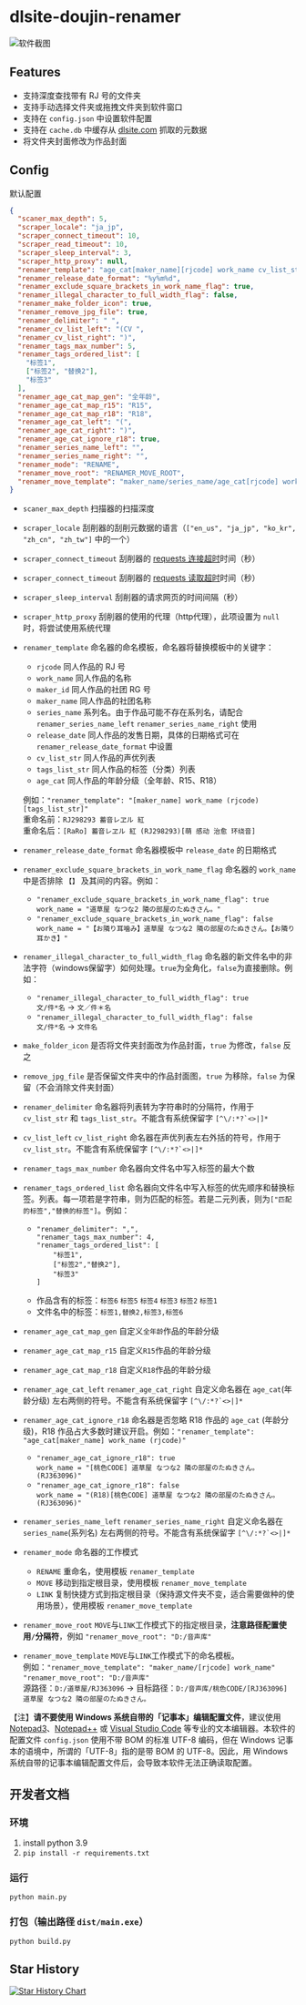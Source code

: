 # dlsite-doujin-renamer
![软件截图](screenshot.png)

## Features
- 支持深度查找带有 RJ 号的文件夹
- 支持手动选择文件夹或拖拽文件夹到软件窗口
- 支持在 `config.json` 中设置软件配置
- 支持在 `cache.db` 中缓存从 [dlsite.com](https://www.dlsite.com/maniax/) 抓取的元数据
- 将文件夹封面修改为作品封面

## Config
默认配置
```json
{
  "scaner_max_depth": 5,
  "scraper_locale": "ja_jp",
  "scraper_connect_timeout": 10,
  "scraper_read_timeout": 10,
  "scraper_sleep_interval": 3,
  "scraper_http_proxy": null,
  "renamer_template": "age_cat[maker_name][rjcode] work_name cv_list_str",
  "renamer_release_date_format": "%y%m%d",
  "renamer_exclude_square_brackets_in_work_name_flag": true,
  "renamer_illegal_character_to_full_width_flag": false,
  "renamer_make_folder_icon": true,
  "renamer_remove_jpg_file": true,
  "renamer_delimiter": " ",
  "renamer_cv_list_left": "(CV ",
  "renamer_cv_list_right": ")",
  "renamer_tags_max_number": 5,
  "renamer_tags_ordered_list": [
    "标签1",
    ["标签2", "替换2"],
    "标签3"
  ],
  "renamer_age_cat_map_gen": "全年龄",
  "renamer_age_cat_map_r15": "R15",
  "renamer_age_cat_map_r18": "R18",
  "renamer_age_cat_left": "(",
  "renamer_age_cat_right": ")",
  "renamer_age_cat_ignore_r18": true,
  "renamer_series_name_left": "",
  "renamer_series_name_right": "",
  "renamer_mode": "RENAME",
  "renamer_move_root": "RENAMER_MOVE_ROOT",
  "renamer_move_template": "maker_name/series_name/age_cat[rjcode] work_name cv_list_str"
}
```
- `scaner_max_depth` 扫描器的扫描深度
- `scraper_locale` 刮削器的刮削元数据的语言（`["en_us", "ja_jp", "ko_kr", "zh_cn", "zh_tw"]` 中的一个）
- `scraper_connect_timeout` 刮削器的 [requests 连接超时](https://docs.python-requests.org/zh_CN/latest/user/advanced.html#timeout)时间（秒）
- `scraper_connect_timeout` 刮削器的 [requests 读取超时](https://docs.python-requests.org/zh_CN/latest/user/advanced.html#timeout)时间（秒）
- `scraper_sleep_interval` 刮削器的请求网页的时间间隔（秒）
- `scraper_http_proxy` 刮削器的使用的代理（http代理），此项设置为 `null` 时，将尝试使用系统代理
- `renamer_template` 命名器的命名模板，命名器将替换模板中的关键字：
  - `rjcode` 同人作品的 RJ 号
  - `work_name` 同人作品的名称
  - `maker_id` 同人作品的社团 RG 号
  - `maker_name` 同人作品的社团名称
  - `series_name` 系列名。由于作品可能不存在系列名，请配合 `renamer_series_name_left` `renamer_series_name_right` 使用
  - `release_date` 同人作品的发售日期，具体的日期格式可在 `renamer_release_date_format` 中设置
  - `cv_list_str` 同人作品的声优列表
  - `tags_list_str` 同人作品的标签（分类）列表
  - `age_cat` 同人作品的年龄分级（全年龄、R15、R18）

  例如：`"renamer_template": "[maker_name] work_name (rjcode)[tags_list_str]"`<br/>
  重命名前：`RJ298293 蓄音レヱル 紅`<br/>
  重命名后：`[RaRo] 蓄音レヱル 紅 (RJ298293)[萌 感动 治愈 环绕音]`
- `renamer_release_date_format` 命名器模板中 `release_date` 的日期格式
- `renamer_exclude_square_brackets_in_work_name_flag` 命名器的 `work_name` 中是否排除 `【】` 及其间的内容。例如：
  - `"renamer_exclude_square_brackets_in_work_name_flag": true`<br/>
    `work_name = "道草屋 なつな2 隣の部屋のたぬきさん。"`
  - `"renamer_exclude_square_brackets_in_work_name_flag": false`<br/>
    `work_name = "【お隣り耳噛み】道草屋 なつな2 隣の部屋のたぬきさん。【お隣り耳かき】"`
- `renamer_illegal_character_to_full_width_flag` 命名器的新文件名中的非法字符（windows保留字）如何处理。`true`为全角化，`false`为直接删除。例如：
  - `"renamer_illegal_character_to_full_width_flag": true`<br/>
    `文/件*名` → `文／件＊名`
  - `"renamer_illegal_character_to_full_width_flag": false`<br/>
    `文/件*名` → `文件名`
- `make_folder_icon` 是否将文件夹封面改为作品封面，`true` 为修改，`false` 反之
- `remove_jpg_file` 是否保留文件夹中的作品封面图，`true` 为移除，`false` 为保留（不会消除文件夹封面）
- `renamer_delimiter` 命名器将列表转为字符串时的分隔符，作用于 `cv_list_str` 和 `tags_list_str`。不能含有系统保留字 ```[^\/:*?`<>|]*```
- `cv_list_left` `cv_list_right` 命名器在声优列表左右外括的符号，作用于 `cv_list_str`。不能含有系统保留字 ```[^\/:*?`<>|]*```
- `renamer_tags_max_number` 命名器向文件名中写入标签的最大个数
- `renamer_tags_ordered_list` 命名器向文件名中写入标签的优先顺序和替换标签。列表。每一项若是字符串，则为匹配的标签。若是二元列表，则为`["匹配的标签","替换的标签"]`。例如：
  - ```
    "renamer_delimiter": ",",
    "renamer_tags_max_number": 4,
    "renamer_tags_ordered_list": [
        "标签1",
        ["标签2","替换2"],
        "标签3"
    ]
    ```
  - 作品含有的标签：`标签6` `标签5` `标签4` `标签3` `标签2` `标签1`
  - 文件名中的标签：`标签1,替换2,标签3,标签6`
- `renamer_age_cat_map_gen` 自定义`全年龄`作品的年龄分级
- `renamer_age_cat_map_r15` 自定义`R15`作品的年龄分级
- `renamer_age_cat_map_r18` 自定义`R18`作品的年龄分级
- `renamer_age_cat_left` `renamer_age_cat_right` 自定义命名器在 `age_cat`(年龄分级) 左右两侧的符号。不能含有系统保留字 ```[^\/:*?`<>|]*```
- ``renamer_age_cat_ignore_r18`` 命名器是否忽略 R18 作品的 `age_cat` (年龄分级)，R18 作品占大多数时建议开启。例如：`"renamer_template": "age_cat[maker_name] work_name (rjcode)"`
  - `"renamer_age_cat_ignore_r18": true`<br/>
      `work_name = "[桃色CODE] 道草屋 なつな2 隣の部屋のたぬきさん。 (RJ363096)"`
  - `"renamer_age_cat_ignore_r18": false`<br/>
      `work_name = "(R18)[桃色CODE] 道草屋 なつな2 隣の部屋のたぬきさん。 (RJ363096)"`
- `renamer_series_name_left` `renamer_series_name_right` 自定义命名器在 `series_name`(系列名) 左右两侧的符号。不能含有系统保留字 ```[^\/:*?`<>|]*```
- `renamer_mode` 命名器的工作模式
  - `RENAME` 重命名，使用模板 `renamer_template`
  - `MOVE` 移动到指定根目录，使用模板 `renamer_move_template`
  - `LINK` 复制快捷方式到指定根目录（保持源文件夹不变，适合需要做种的使用场景），使用模板 `renamer_move_template`
- `renamer_move_root` `MOVE`与`LINK`工作模式下的指定根目录，**注意路径配置使用`/`分隔符**，例如 `"renamer_move_root": "D:/音声库"`
- `renamer_move_template` `MOVE`与`LINK`工作模式下的命名模板。<br/>
例如：`"renamer_move_template": "maker_name/[rjcode] work_name"` `"renamer_move_root": "D:/音声库"`<br/>
源路径：`D:/道草屋/RJ363096` → 目标路径：`D:/音声库/桃色CODE/[RJ363096] 道草屋 なつな2 隣の部屋のたぬきさん。`

【注】**请不要使用 Windows 系统自带的「记事本」编辑配置文件**，建议使用 [Notepad3](https://www.rizonesoft.com/downloads/notepad3/)、[Notepad++](https://notepad-plus-plus.org/) 或 [Visual Studio Code](https://code.visualstudio.com/) 等专业的文本编辑器。本软件的配置文件 `config.json` 使用不带 BOM 的标准 UTF-8 编码，但在 Windows 记事本的语境中，所谓的「UTF-8」指的是带 BOM 的 UTF-8。因此，用 Windows 系统自带的记事本编辑配置文件后，会导致本软件无法正确读取配置。

## 开发者文档
### 环境
1. install python 3.9
2. `pip install -r requirements.txt`
### 运行
`python main.py`
### 打包（输出路径 `dist/main.exe`）
`python build.py`

## Star History
[![Star History Chart](https://api.star-history.com/svg?repos=yodhcn/dlsite-doujin-renamer&type=Date)](https://www.star-history.com/#yodhcn/dlsite-doujin-renamer&Date)
